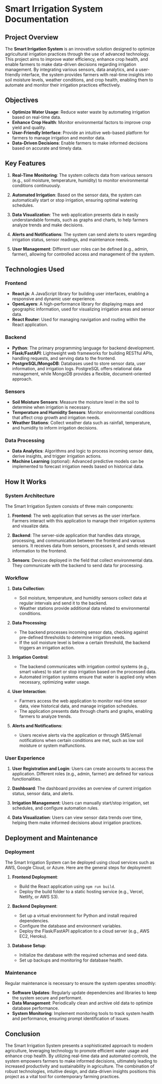 # Smart Irrigation System Documentation

## Project Overview

The **Smart Irrigation System** is an innovative solution designed to optimize agricultural irrigation practices through the use of advanced technology. This project aims to improve water efficiency, enhance crop health, and enable farmers to make data-driven decisions regarding irrigation management. By integrating various sensors, data analytics, and a user-friendly interface, the system provides farmers with real-time insights into soil moisture levels, weather conditions, and crop health, enabling them to automate and monitor their irrigation practices effectively.

## Objectives

- **Optimize Water Usage**: Reduce water waste by automating irrigation based on real-time data.
- **Enhance Crop Health**: Monitor environmental factors to improve crop yield and quality.
- **User-Friendly Interface**: Provide an intuitive web-based platform for farmers to manage irrigation and monitor data.
- **Data-Driven Decisions**: Enable farmers to make informed decisions based on accurate and timely data.

## Key Features

1. **Real-Time Monitoring**: The system collects data from various sensors (e.g., soil moisture, temperature, humidity) to monitor environmental conditions continuously.
  
2. **Automated Irrigation**: Based on the sensor data, the system can automatically start or stop irrigation, ensuring optimal watering schedules.

3. **Data Visualization**: The web application presents data in easily understandable formats, such as graphs and charts, to help farmers analyze trends and make decisions.

4. **Alerts and Notifications**: The system can send alerts to users regarding irrigation status, sensor readings, and maintenance needs.

5. **User Management**: Different user roles can be defined (e.g., admin, farmer), allowing for controlled access and management of the system.

## Technologies Used

### Frontend

- **React.js**: A JavaScript library for building user interfaces, enabling a responsive and dynamic user experience.
- **OpenLayers**: A high-performance library for displaying maps and geographic information, used for visualizing irrigation areas and sensor data.
- **React Router**: Used for managing navigation and routing within the React application.

### Backend

- **Python**: The primary programming language for backend development.
- **Flask/FastAPI**: Lightweight web frameworks for building RESTful APIs, handling requests, and serving data to the frontend.
- **PostgreSQL/MongoDB**: Databases used to store sensor data, user information, and irrigation logs. PostgreSQL offers relational data management, while MongoDB provides a flexible, document-oriented approach.

### Sensors

- **Soil Moisture Sensors**: Measure the moisture level in the soil to determine when irrigation is necessary.
- **Temperature and Humidity Sensors**: Monitor environmental conditions that affect crop growth and irrigation needs.
- **Weather Stations**: Collect weather data such as rainfall, temperature, and humidity to inform irrigation decisions.

### Data Processing

- **Data Analytics**: Algorithms and logic to process incoming sensor data, derive insights, and trigger irrigation actions.
- **Machine Learning** (optional): Advanced predictive models can be implemented to forecast irrigation needs based on historical data.

## How It Works

### System Architecture

The Smart Irrigation System consists of three main components:

1. **Frontend**: The web application that serves as the user interface. Farmers interact with this application to manage their irrigation systems and visualize data.

2. **Backend**: The server-side application that handles data storage, processing, and communication between the frontend and various sensors. It receives data from sensors, processes it, and sends relevant information to the frontend.

3. **Sensors**: Devices deployed in the field that collect environmental data. They communicate with the backend to send data for processing.

### Workflow

1. **Data Collection**: 
   - Soil moisture, temperature, and humidity sensors collect data at regular intervals and send it to the backend.
   - Weather stations provide additional data related to environmental conditions.

2. **Data Processing**:
   - The backend processes incoming sensor data, checking against pre-defined thresholds to determine irrigation needs.
   - If the soil moisture level is below a certain threshold, the backend triggers an irrigation action.

3. **Irrigation Control**:
   - The backend communicates with irrigation control systems (e.g., smart valves) to start or stop irrigation based on the processed data.
   - Automated irrigation systems ensure that water is applied only when necessary, optimizing water usage.

4. **User Interaction**:
   - Farmers access the web application to monitor real-time sensor data, view historical data, and manage irrigation schedules.
   - The application presents data through charts and graphs, enabling farmers to analyze trends.

5. **Alerts and Notifications**:
   - Users receive alerts via the application or through SMS/email notifications when certain conditions are met, such as low soil moisture or system malfunctions.

### User Experience

1. **User Registration and Login**: Users can create accounts to access the application. Different roles (e.g., admin, farmer) are defined for various functionalities.

2. **Dashboard**: The dashboard provides an overview of current irrigation status, sensor data, and alerts.

3. **Irrigation Management**: Users can manually start/stop irrigation, set schedules, and configure automation rules.

4. **Data Visualization**: Users can view sensor data trends over time, helping them make informed decisions about irrigation practices.

## Deployment and Maintenance

### Deployment

The Smart Irrigation System can be deployed using cloud services such as AWS, Google Cloud, or Azure. Here are the general steps for deployment:

1. **Frontend Deployment**:
   - Build the React application using `npm run build`.
   - Deploy the build folder to a static hosting service (e.g., Vercel, Netlify, or AWS S3).

2. **Backend Deployment**:
   - Set up a virtual environment for Python and install required dependencies.
   - Configure the database and environment variables.
   - Deploy the Flask/FastAPI application to a cloud server (e.g., AWS EC2, Heroku).

3. **Database Setup**:
   - Initialize the database with the required schemas and seed data.
   - Set up backups and monitoring for database health.

### Maintenance

Regular maintenance is necessary to ensure the system operates smoothly:

- **Software Updates**: Regularly update dependencies and libraries to keep the system secure and performant.
- **Data Management**: Periodically clean and archive old data to optimize database performance.
- **System Monitoring**: Implement monitoring tools to track system health and performance, ensuring prompt identification of issues.

## Conclusion

The Smart Irrigation System presents a sophisticated approach to modern agriculture, leveraging technology to promote efficient water usage and enhance crop health. By utilizing real-time data and automated controls, the system empowers farmers to make informed decisions, ultimately leading to increased productivity and sustainability in agriculture. The combination of robust technologies, intuitive design, and data-driven insights positions this project as a vital tool for contemporary farming practices.
